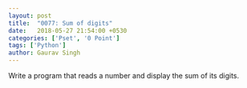 ```yaml
---
layout: post
title:  "0077: Sum of digits"
date:   2018-05-27 21:54:00 +0530
categories: ['Pset', '0 Point']
tags: ['Python']
author: Gaurav Singh
---
```


Write a program that reads a number and display the sum of its digits.
